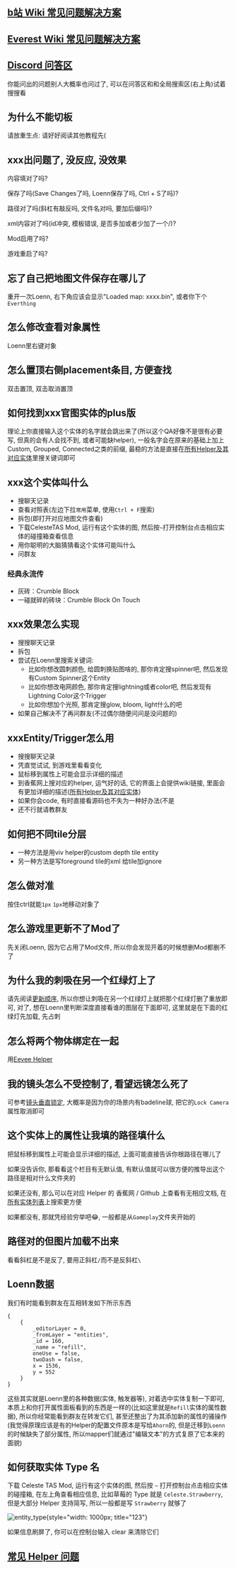 ## [b站 Wiki 常见问题解决方案](https://wiki.biligame.com/celeste/Loenn#%E5%B8%B8%E8%A7%81%E9%97%AE%E9%A2%98)

## [Everest Wiki 常见问题解决方案](https://github.com/EverestAPI/Resources/wiki/Mapping-FAQ)

## [Discord 问答区](https://discord.com/channels/403698615446536203/953393160464269402)

你能问出的问题别人大概率也问过了, 可以在问答区和和全局搜索区(右上角)试着搜搜看 


## 为什么不能切板

请放重生点: 请好好阅读其他教程先(

## xxx出问题了, 没反应, 没效果

内容填对了吗?

保存了吗(Save Changes了吗, Loenn保存了吗, Ctrl + S了吗)?

路径对了吗(斜杠有敲反吗, 文件名对吗, 要加后缀吗)?

xml内容对了吗(id冲突, 模板错误, 是否多加或者少加了一个/)?

Mod启用了吗?

游戏重启了吗?

## 忘了自己把地图文件保存在哪儿了

重开一次Loenn, 右下角应该会显示"Loaded map: xxxx.bin", 或者你下个`Everthing`

## 怎么修改查看对象属性

Loenn里右键对象

## 怎么置顶右侧placement条目, 方便查找

双击置顶, 双击取消置顶

## 如何找到xxx官图实体的plus版

理论上你直接输入这个实体的名字就会跳出来了(所以这个QA好像不是很有必要写, 但真的会有人会找不到, 或者可能缺helper), 一般名字会在原来的基础上加上Custom,
Grouped, Connected之类的前缀, 最稳的方法是直接在[所有Helper及其对应实体](https://maddie480.ovh/celeste/custom-entity-catalog)里搜关键词即可

## xxx这个实体叫什么

* 搜聊天记录
* 查看对照表(左边下拉`常用`菜单, 使用`Ctrl + F`搜索)
* 拆包(即打开对应地图文件查看)
* 下载CelesteTAS Mod, 运行有这个实体的图, 然后按`~`打开控制台点击相应实体的碰撞箱查看信息
* 用你聪明的大脑猜猜看这个实体可能叫什么
* 问群友

### 经典永流传

* 灰砖：Crumble Block
* 一碰就碎的砖块：Crumble Block On Touch

## xxx效果怎么实现

* 搜搜聊天记录
* 拆包
* 尝试在Loenn里搜索关键词:
    * 比如你想改圆刺颜色, 给圆刺换贴图啥的, 那你肯定搜spinner吧, 然后发现有Custom Spinner这个Entity
    * 比如你想改电网颜色, 那你肯定搜lightning或者color吧, 然后发现有Lightning Color这个Trigger
    * 比如你想加个光照, 那肯定搜glow, bloom, light什么的吧
* 如果自己解决不了再问群友(不过偶尔随便问问是没问题的)

## xxxEntity/Trigger怎么用

* 搜搜聊天记录
* 凭直觉试试, 到游戏里看看变化
* 鼠标移到属性上可能会显示详细的描述
* 到香蕉网上搜对应的helper, 运气好的话, 它的界面上会提供wiki链接, 里面会有更加详细的描述([所有Helper及其对应实体](https://maddie480.ovh/celeste/custom-entity-catalog))
* 如果你会code, 有时直接看源码也不失为一种好办法(不是
* 还不行就请教群友

## 如何把不同tile分层

* 一种方法是用viv helper的custom depth tile entity
* 另一种方法是写foreground tile的xml 给tile加ignore

## 怎么做对准

按住ctrl就能`1px` `1px`地移动对象了

## 怎么游戏里更新不了Mod了

先关闭Loenn, 因为它占用了Mod文件, 所以你会发现开着的时候想删Mod都删不了

## 为什么我的刺吸在另一个红绿灯上了

请先阅读[更新顺序](../../general/common/mechanics.md#_3), 所以你想让刺吸在另一个红绿灯上就把那个红绿灯删了重放即可, 对了, 想在Loenn里判断深度直接看谁的图层在下面即可,
这里就是在下面的红绿灯先加载, 先占刺

## 怎么将两个物体绑定在一起

用[Eevee Helper](https://gamebanana.com/mods/53765)

## 我的镜头怎么不受控制了, 看望远镜怎么死了

可参考[镜头垂直锁定](../../general/common/mechanics.md#_13), 大概率是因为你的场景内有badeline球, 把它的`Lock Camera`属性取消即可

## 这个实体上的属性让我填的路径填什么

把鼠标移到属性上可能会显示详细的描述, 上面可能直接告诉你根路径在哪儿了

如果没告诉你, 那看看这个栏目有无默认值, 有默认值就可以很方便的推导出这个路径是相对什么文件夹的

如果还没有, 那么可以在对应 Helper 的 香蕉网 / Github 上查看有无相应文档, 在[所有实体列表](https://maddie480.ovh/celeste/custom-entity-catalog)上搜索更方便

如果都没有, 那就凭经验穷举吧😂, 一般都是从`Gameplay`文件夹开始的

## 路径对的但图片加载不出来

看看斜杠是不是反了, 要用正斜杠`/`而不是反斜杠`\ `

## Loenn数据

我们有时能看到群友在互相转发如下所示东西

```
{
    {
        _editorLayer = 0,
        _fromLayer = "entities",
        _id = 160,
        _name = "refill",
        oneUse = false,
        twoDash = false,
        x = 1536,
        y = 552
    }
}
```

这些其实就是Loenn里的各种数据(实体, 触发器等), 对着选中实体复制一下即可, 本质上和你打开属性面板看到的东西是一样的(比如这里就是`Refill`实体的属性数据), 所以你经常能看到群友在转发它们, 甚至还整出了为其添加新的属性的骚操作(我觉得原理应该是有的Helper的配置文件原本是写给`Ahorn`的, 但是迁移到`Loenn`的时候缺失了部分属性, 所以mapper们就通过"编辑文本"的方式复原了它本来的面貌) 

## 如何获取实体 Type 名

下载 Celeste TAS Mod, 运行有这个实体的图, 然后按 `~` 打开控制台点击相应实体的碰撞箱, 在左上角查看相应信息, 比如草莓的 Type 就是 `Celeste.Strawberry`, 但是大部分 Helper 支持简写, 所以一般都是写 `Strawberry` 就够了

![entity_type](../../assets/mappings/Loenn/faq/entity_type.png){style="width: 1000px; title="123"}

如果信息刷屏了, 你可以在控制台输入 clear 来清除它们


## [常见 Helper 问题](https://uddrg.notion.site/UnderDragon-s-Partial-Wiki-2737f4f27e63808582b3f0689163d8f9?p=2737f4f27e638075b776eeb404fda8b3&pm=s)